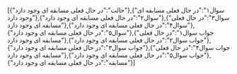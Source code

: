 [{"حالت":"در حال فعلی مسابقه ای وجود دارد"},{"سوال۱":"در حال فعلی مسابقه ای وجود دارد"},{"سوال۲":"در حال فعلی مسابقه ای وجود دارد"},{"سوال۳":"در حال فعلی مسابقه ای وجود دارد"},{"سوال۴":"در حال فعلی مسابقه ای وجود دارد"},{"سوال۵":"در حال فعلی مسابقه ای وجود دارد"},{"جواب سوال۱":"در حال فعلی مسابقه ای وجود دارد"},{"جواب سوال۲":"در حال فعلی مسابقه ای وجود دارد"},{"جواب سوال۳":"در حال فعلی مسابقه ای وجود دارد"},{"جواب سوال۴":"در حال فعلی مسابقه ای وجود دارد"},{"جواب سوال۵":"در حال فعلی مسابقه ای وجود دارد"},{"مسابقه":"در حال فعلی مسابقه ای وجود دارد"}]
